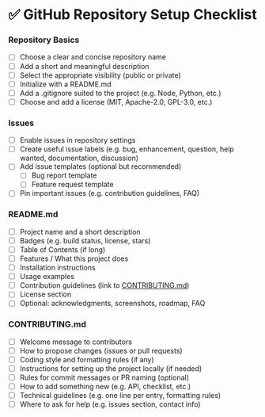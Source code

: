 # ✅ GitHub Repository Setup Checklist

### Repository Basics
- [ ] Choose a clear and concise repository name
- [ ] Add a short and meaningful description
- [ ] Select the appropriate visibility (public or private)
- [ ] Initialize with a README.md
- [ ] Add a .gitignore suited to the project (e.g. Node, Python, etc.)
- [ ] Choose and add a license (MIT, Apache-2.0, GPL-3.0, etc.)

### Issues
- [ ] Enable issues in repository settings
- [ ] Create useful issue labels (e.g. bug, enhancement, question, help wanted, documentation, discussion)
- [ ] Add issue templates (optional but recommended)
  - [ ] Bug report template
  - [ ] Feature request template
- [ ] Pin important issues (e.g. contribution guidelines, FAQ)

### README.md
- [ ] Project name and a short description
- [ ] Badges (e.g. build status, license, stars)
- [ ] Table of Contents (if long)
- [ ] Features / What this project does
- [ ] Installation instructions
- [ ] Usage examples
- [ ] Contribution guidelines (link to [CONTRIBUTING.md](#contributingmd))
- [ ] License section
- [ ] Optional: acknowledgments, screenshots, roadmap, FAQ

### CONTRIBUTING.md
- [ ] Welcome message to contributors
- [ ] How to propose changes (issues or pull requests)
- [ ] Coding style and formatting rules (if any)
- [ ] Instructions for setting up the project locally (if needed)
- [ ] Rules for commit messages or PR naming (optional)
- [ ] How to add something new (e.g. API, checklist, etc.)
- [ ] Technical guidelines (e.g. one line per entry, formatting rules)
- [ ] Where to ask for help (e.g. issues section, contact info)
